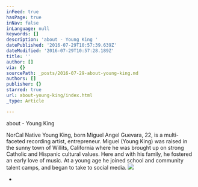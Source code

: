 ```yaml
---
inFeed: true
hasPage: true
inNav: false
inLanguage: null
keywords: []
description: 'about - Young King '
datePublished: '2016-07-29T10:57:39.639Z'
dateModified: '2016-07-29T10:57:28.189Z'
title: ''
author: []
via: {}
sourcePath: _posts/2016-07-29-about-young-king.md
authors: []
publisher: {}
starred: true
url: about-young-king/index.html
_type: Article

---
```

about - Young King 

NorCal Native Young King, born Miguel Angel Guevara, 22, is a multi-faceted recording artist, entrepreneur. Miguel (Young King) was raised in the sunny town of Willits, California where he was brought up on strong Catholic and Hispanic cultural values. Here and with his family, he fostered an early love of music. At a young age he joined school and community talent camps, and began to take to social media.
![](https://the-grid-user-content.s3-us-west-2.amazonaws.com/5e18c766-9461-4991-98d4-edf9b56e113b.png)

*